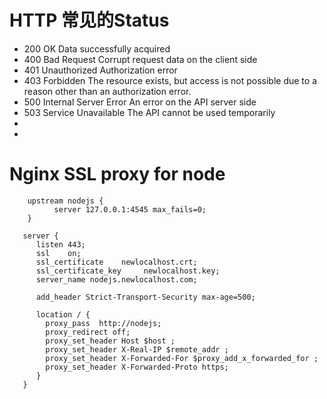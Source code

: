# HTTP 常见的Status
* 200	OK	Data successfully acquired
* 400	Bad Request	Corrupt request data on the client side
* 401	Unauthorized	Authorization error
* 403	Forbidden	The resource exists, but access is not possible due to a reason other than an authorization error.
* 500	Internal Server Error	An error on the API server side
* 503	Service Unavailable	The API cannot be used temporarily
* 
* 
# Nginx SSL proxy for node
```
    upstream nodejs { 
          server 127.0.0.1:4545 max_fails=0; 
    } 

   server { 
      listen 443; 
      ssl    on; 
      ssl_certificate    newlocalhost.crt; 
      ssl_certificate_key     newlocalhost.key; 
      server_name nodejs.newlocalhost.com; 

      add_header Strict-Transport-Security max-age=500; 

      location / { 
        proxy_pass  http://nodejs; 
        proxy_redirect off; 
        proxy_set_header Host $host ; 
        proxy_set_header X-Real-IP $remote_addr ; 
        proxy_set_header X-Forwarded-For $proxy_add_x_forwarded_for ; 
        proxy_set_header X-Forwarded-Proto https; 
      } 
   }
```
